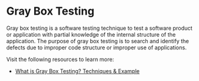 # Gray Box Testing

Gray box testing is a software testing technique to test a software product or application with partial knowledge of the internal structure of the application. The purpose of gray box testing is to search and identify the defects due to improper code structure or improper use of applications.

Visit the following resources to learn more:

- [What is Gray Box Testing? Techniques & Example](https://www.guru99.com/grey-box-testing.html)
